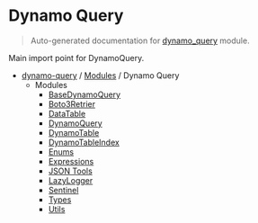 # Dynamo Query

> Auto-generated documentation for [dynamo_query](https://github.com/altitudenetworks/dynamoquery/blob/master/dynamo_query/__init__.py) module.

Main import point for DynamoQuery.

- [dynamo-query](../README.md#dynamoquery) / [Modules](../MODULES.md#dynamo-query-modules) / Dynamo Query
    - Modules
        - [BaseDynamoQuery](base_dynamo_query.md#basedynamoquery)
        - [Boto3Retrier](boto3_retrier.md#boto3retrier)
        - [DataTable](data_table.md#datatable)
        - [DynamoQuery](dynamo_query.md#dynamoquery)
        - [DynamoTable](dynamo_table.md#dynamotable)
        - [DynamoTableIndex](dynamo_table_index.md#dynamotableindex)
        - [Enums](enums.md#enums)
        - [Expressions](expressions.md#expressions)
        - [JSON Tools](json_tools.md#json-tools)
        - [LazyLogger](lazy_logger.md#lazylogger)
        - [Sentinel](sentinel.md#sentinel)
        - [Types](types.md#types)
        - [Utils](utils.md#utils)
